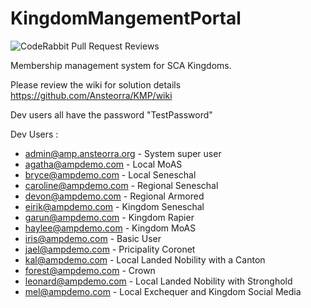
# KingdomMangementPortal
![CodeRabbit Pull Request Reviews](https://img.shields.io/coderabbit/prs/github/jhandel/KMP?utm_source=oss&utm_medium=github&utm_campaign=jhandel%2FKMP&labelColor=171717&color=FF570A&link=https%3A%2F%2Fcoderabbit.ai&label=CodeRabbit+Reviews)

Membership management system for SCA Kingdoms.

Please review the wiki for solution details https://github.com/Ansteorra/KMP/wiki

Dev users all have the password "TestPassword"

Dev Users : 
* admin@amp.ansteorra.org - System super user
* agatha@ampdemo.com - Local MoAS
* bryce@ampdemo.com - Local Seneschal
* caroline@ampdemo.com - Regional Seneschal
* devon@ampdemo.com - Regional Armored
* eirik@ampdemo.com - Kingdom Seneschal
* garun@ampdemo.com - Kingdom Rapier
* haylee@ampdemo.com - Kingdom MoAS
* iris@ampdemo.com - Basic User
* jael@ampdemo.com - Pricipality Coronet
* kal@ampdemo.com - Local Landed Nobility with a Canton
* forest@ampdemo.com - Crown
* leonard@ampdemo.com - Local Landed Nobility with Stronghold
* mel@ampdemo.com - Local Exchequer and Kingdom Social Media
